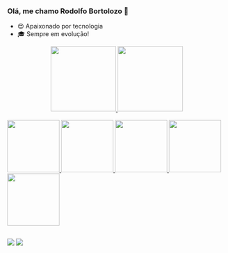### Olá, me chamo Rodolfo Bortolozo 👋

- 😍 Apaixonado por tecnologia
- 🎓 Sempre em evolução!

<div align="center">
  <a href="https://github.com/rodolfobortolozo">
  <img height="150em" src="https://github-readme-stats.vercel.app/api?username=rodolfobortolozo&show_icons=true&theme=cobalt&include_all_commits=true&count_private=true"/>
  <img height="150em" src="https://github-readme-stats.vercel.app/api/top-langs/?username=rodolfobortolozo&layout=compact&langs_count=7&theme=cobalt"/>
</div>
 
 <div style="display: inline_block"><br>
  <img src="https://cdn.jsdelivr.net/gh/devicons/devicon/icons/angularjs/angularjs-original.svg" height="120" width="120" />   
  <img src="https://cdn.jsdelivr.net/gh/devicons/devicon/icons/oracle/oracle-original.svg" height="120" width="120" />
  <img src="https://cdn.jsdelivr.net/gh/devicons/devicon/icons/vscode/vscode-original.svg" height="120" width="120" />  
  <img src="https://cdn.jsdelivr.net/gh/devicons/devicon/icons/javascript/javascript-original.svg" height="120" width="120" />
  <img src="https://cdn.jsdelivr.net/gh/devicons/devicon/icons/python/python-original.svg" height="120" width="120"/>
 </div>
  
  ##

<div> 
  <a href = "mailto:rodolfobortolozo@gmail.com"><img src="https://img.shields.io/badge/-Outlook-%23333?style=for-the-badge&logo=outlook&logoColor=white" target="_blank"></a>
  <a href="https://www.linkedin.com/in/rodolfobortolozo/" target="_blank"><img src="https://img.shields.io/badge/-LinkedIn-%230077B5?style=for-the-badge&logo=linkedin&logoColor=white" target="_blank"></a> 
  

  
</div>
